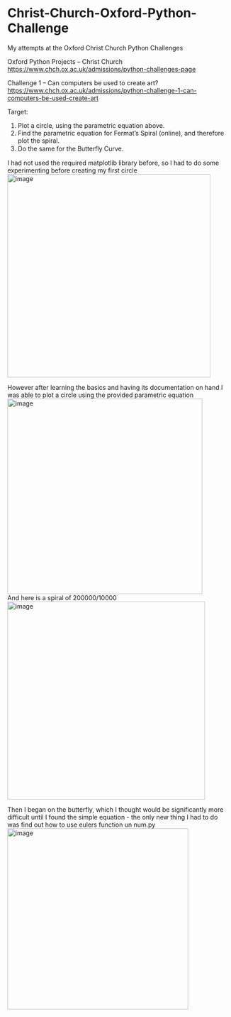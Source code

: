 # Christ-Church-Oxford-Python-Challenge
My attempts at the Oxford Christ Church Python Challenges

Oxford Python Projects – Christ Church
https://www.chch.ox.ac.uk/admissions/python-challenges-page

Challenge 1 – Can computers be used to create art?
https://www.chch.ox.ac.uk/admissions/python-challenge-1-can-computers-be-used-create-art

Target:
1.	Plot a circle, using the parametric equation above.
2.	Find the parametric equation for Fermat’s Spiral (online), and therefore plot the spiral.
3.	Do the same for the Butterﬂy Curve.

I had not used the required matplotlib library before, so I had to do some experimenting before creating my first circle
<img width="458" alt="image" src="https://user-images.githubusercontent.com/46608666/219780116-e08f3dbd-0345-4bf7-bb70-0c6f3d03dc63.png">

However after learning the basics and having its documentation on hand I was able to plot a circle using the provided parametric equation
<img width="440" alt="image" src="https://user-images.githubusercontent.com/46608666/219781083-45fbed48-13cb-4dba-9a74-15921b4c8205.png"> <br />
And here is a spiral of 200000/10000 <br />
<img width="446" alt="image" src="https://user-images.githubusercontent.com/46608666/219781331-437070fe-bfb2-4660-bf84-9ee9295f42d7.png">

Then I began on the butterfly, which I thought would be significantly more difficult until I found the simple equation - the only new thing I had to do was find out how to use eulers function un num.py <br />
<img width="408" alt="image" src="https://user-images.githubusercontent.com/46608666/219781780-f3badbe0-1552-4961-b818-90c315aa4720.png">
